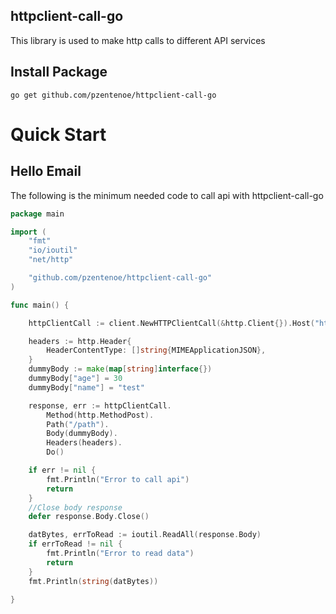 ## httpclient-call-go

This library is used to make http calls to different API services

## Install Package

`go get github.com/pzentenoe/httpclient-call-go`

# Quick Start

## Hello Email

The following is the minimum needed code to call api with httpclient-call-go

```go
package main

import (
	"fmt"
	"io/ioutil"
	"net/http"

	"github.com/pzentenoe/httpclient-call-go"
)

func main() {

	httpClientCall := client.NewHTTPClientCall(&http.Client{}).Host("https://dummyhost.cl")

	headers := http.Header{
		HeaderContentType: []string{MIMEApplicationJSON},
	}
	dummyBody := make(map[string]interface{})
	dummyBody["age"] = 30
	dummyBody["name"] = "test"

	response, err := httpClientCall.
		Method(http.MethodPost).
		Path("/path").
		Body(dummyBody).
		Headers(headers).
		Do()

	if err != nil {
		fmt.Println("Error to call api")
		return
	}
	//Close body response 
	defer response.Body.Close()

	datBytes, errToRead := ioutil.ReadAll(response.Body)
	if errToRead != nil {
		fmt.Println("Error to read data")
		return
	}
	fmt.Println(string(datBytes))

}
```